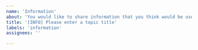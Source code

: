 ```yaml
---
name: 'Information'
about: 'You would like to share information that you think would be useful to others users or to the developers'
title: '[INFO] Please enter a topic title'
labels: 'information'
assignees: ''

---
```

<!-- Everything wrote in between such markers before and after this phrase are comments, will not be displayed, and are to be replaced or can be deleted -->
<!-- Please get sure you read at least repo documentation and other issues before posting here -->
<!-- Please get sure information stay focused on this repo plugin, as these issues only cover this -->

<!-- Write your question/information in here -->
